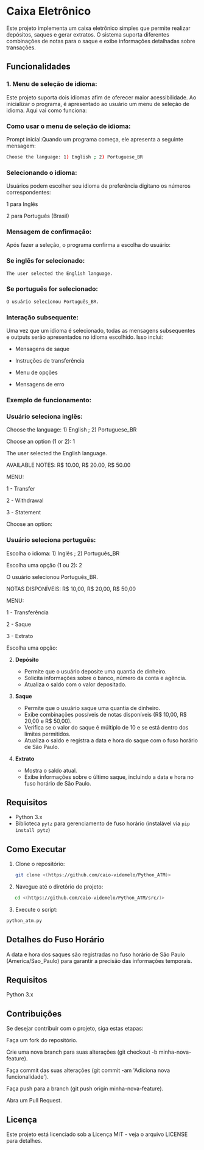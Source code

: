 # Caixa Eletrônico

Este projeto implementa um caixa eletrônico simples que permite realizar depósitos, saques e gerar extratos. O sistema suporta diferentes combinações de notas para o saque e exibe informações detalhadas sobre transações.

## Funcionalidades

### 1. Menu de seleção de idioma:

Este projeto suporta dois idiomas afim de oferecer maior acessibilidade. Ao inicializar o programa, é apresentado ao usuário um menu de seleção de idioma. Aqui vai como funciona:

### Como usar o menu de seleção de idioma:

Prompt inicial:Quando um programa começa, ele apresenta a seguinte mensagem:

```bash
Choose the language: 1) English ; 2) Portuguese_BR
```

### Selecionando o idioma:

Usuários podem escolher seu idioma de preferência digitano os números correspondentes:

1 para Inglês

2 para Português (Brasil)

### Mensagem de confirmação:

Após fazer a seleção, o programa confirma a escolha do usuário:

### Se inglês for selecionado:

```bash
The user selected the English language.
```

### Se português for selecionado:

```bash
O usuário selecionou Português_BR.
```

### Interação subsequente:

Uma vez que um idioma é selecionado, todas as mensagens subsequentes e outputs serão apresentados no idioma escolhido. Isso inclui:

- Mensagens de saque

- Instruções de transferência

- Menu de opções

- Mensagens de erro

### Exemplo de funcionamento:

### Usuário seleciona inglês:

Choose the language: 1) English ; 2) Portuguese_BR

Choose an option (1 or 2): 1

The user selected the English language.

AVAILABLE NOTES: R$ 10.00, R$ 20.00, R$ 50.00

MENU:

1 - Transfer

2 - Withdrawal

3 - Statement

Choose an option:

### Usuário seleciona português:

Escolha o idioma: 1) Inglês ; 2) Português_BR

Escolha uma opção (1 ou 2): 2

O usuário selecionou Português_BR.

NOTAS DISPONÍVEIS: R$ 10,00, R$ 20,00, R$ 50,00

MENU:

1 - Transferência

2 - Saque

3 - Extrato

Escolha uma opção:

2. **Depósito**
 
   - Permite que o usuário deposite uma quantia de dinheiro.
   - Solicita informações sobre o banco, número da conta e agência.
   - Atualiza o saldo com o valor depositado.

3. **Saque**

    - Permite que o usuário saque uma quantia de dinheiro.
   - Exibe combinações possíveis de notas disponíveis (R$ 10,00, R$ 20,00 e R$ 50,00).
   - Verifica se o valor do saque é múltiplo de 10 e se está dentro dos limites permitidos.
   - Atualiza o saldo e registra a data e hora do saque com o fuso horário de São Paulo.

5. **Extrato**
 
   - Mostra o saldo atual.
   - Exibe informações sobre o último saque, incluindo a data e hora no fuso horário de São Paulo.

## Requisitos

- Python 3.x
- Biblioteca `pytz` para gerenciamento de fuso horário (instalável via `pip install pytz`)

## Como Executar

1. Clone o repositório:
   ```bash
   git clone <(https://github.com/caio-videmelo/Python_ATM)>
   ```

2. Navegue até o diretório do projeto:
```bash
   cd <(https://github.com/caio-videmelo/Python_ATM/src/)>
```

3. Execute o script:
```bash
python_atm.py
```

## Detalhes do Fuso Horário

A data e hora dos saques são registradas no fuso horário de São Paulo (America/Sao_Paulo) para garantir a precisão das informações temporais.

## Requisitos

Python 3.x

## Contribuições

Se desejar contribuir com o projeto, siga estas etapas:

Faça um fork do repositório.

Crie uma nova branch para suas alterações (git checkout -b minha-nova-feature).

Faça commit das suas alterações (git commit -am 'Adiciona nova funcionalidade').

Faça push para a branch (git push origin minha-nova-feature).

Abra um Pull Request.

## Licença

Este projeto está licenciado sob a Licença MIT - veja o arquivo LICENSE para detalhes.

